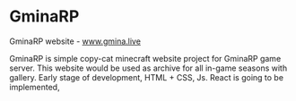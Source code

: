 # GminaRP
GminaRP website - www.gmina.live

GminaRP is simple copy-cat minecraft website project for GminaRP game server.
This website would be used as archive for all in-game seasons with gallery.
Early stage of development, HTML + CSS, Js. React is going to be implemented,

